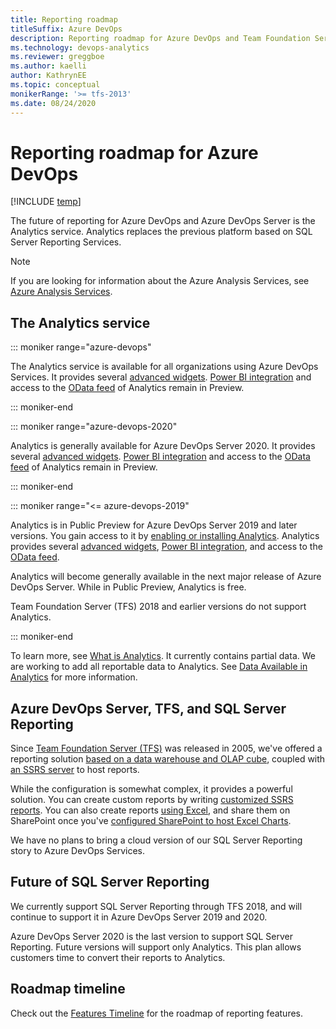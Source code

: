 ```yaml
---
title: Reporting roadmap
titleSuffix: Azure DevOps 
description: Reporting roadmap for Azure DevOps and Team Foundation Server (TFS) 
ms.technology: devops-analytics
ms.reviewer: greggboe
ms.author: kaelli
author: KathrynEE
ms.topic: conceptual
monikerRange: '>= tfs-2013'
ms.date: 08/24/2020
---
```


# Reporting roadmap for Azure DevOps 

[!INCLUDE [temp](../../includes/version-vsts-tfs-all-versions.md)]

The future of reporting for Azure DevOps and Azure DevOps Server is the Analytics service. Analytics replaces the previous platform based on SQL Server Reporting Services.

> [!NOTE]  
> If you are looking for information about the Azure Analysis Services, see 
[Azure Analysis Services](https://azure.microsoft.com/services/analysis-services/).

## The Analytics service

::: moniker range="azure-devops"

The Analytics service is available for all organizations using Azure DevOps Services. It provides several [advanced widgets](../dashboards/analytics-widgets.md). [Power BI integration](overview.md) and access to the [OData feed](../extend-analytics/quick-ref.md) of Analytics remain in Preview. 

::: moniker-end

::: moniker range="azure-devops-2020"

Analytics is generally available for Azure DevOps Server 2020. It provides several [advanced widgets](../dashboards/analytics-widgets.md). [Power BI integration](overview.md) and access to the [OData feed](../extend-analytics/quick-ref.md) of Analytics remain in Preview. 

::: moniker-end


::: moniker range="<= azure-devops-2019"

Analytics is in Public Preview for Azure DevOps Server 2019 and later versions. You gain access to it by [enabling or installing Analytics](../dashboards/analytics-extension.md). Analytics provides several [advanced widgets](../dashboards/analytics-widgets.md), [Power BI integration](overview.md), and access to the [OData feed](../extend-analytics/quick-ref.md).

Analytics will become generally available in the next major release of Azure DevOps Server. While in Public Preview, Analytics is free.

Team Foundation Server (TFS) 2018 and earlier versions do not support Analytics. 

::: moniker-end

To learn more, see [What is Analytics](what-is-analytics.md). It currently contains partial data. We are working to add all reportable data to Analytics. See [Data Available in Analytics](./data-available-in-analytics.md) for more information.




## Azure DevOps Server, TFS, and SQL Server Reporting

Since [Team Foundation Server (TFS)](https://visualstudio.microsoft.com/tfs/) was released in 2005, we've offered a reporting solution [based on a data warehouse and OLAP cube](../sql-reports/reporting-services-reports.md), coupled with [an SSRS server](../sql-reports/create-and-manage-reporting-services-reports.md?toc=../sql-reports/toc.json&bc=../sql-reports/breadcrumb/toc.json) to host reports.

<!--- ![TFS Data warehouse architecture conceptual diagram](../sql-reports/media/tfs_datawarearch_r.png)  -->

While the configuration is somewhat complex, it provides a powerful solution. You can create custom reports by writing [customized SSRS reports](../sql-reports/create-and-manage-reporting-services-reports.md?toc=/azure/devops/report/sql-reports/toc.json&bc=/azure/devops/report/sql-reports/breadcrumb/to]c.json). You can also create reports [using Excel](../create-status-and-trend-excel-reports.md?toc=/azure/devops/report/toc.json&bc=/azure/devops/report/breadcrumb/toc.json), and share them on SharePoint once you've [configured SharePoint to host Excel Charts](/previous-versions/azure/devops/report/sharepoint-dashboards/configure-sharepoint-tfs-2017-earlier).

We have no plans to bring a cloud version of our SQL Server Reporting story to Azure DevOps Services.

## Future of SQL Server Reporting

We currently support SQL Server Reporting through TFS 2018, and will continue to support it in Azure DevOps Server 2019 and 2020.  

Azure DevOps Server 2020 is the last version to support SQL Server Reporting. Future versions will support only Analytics. This plan allows customers time to convert their reports to Analytics.
 
## Roadmap timeline

Check out the [Features Timeline](/azure/devops/release-notes/features-timeline) for the roadmap of reporting features.